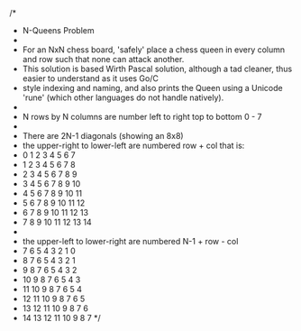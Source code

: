 /*
 * N-Queens Problem
 *
 * For an NxN chess board, 'safely' place a chess queen in every column and row such that none can attack another.
 * This solution is based Wirth Pascal solution, although a tad cleaner, thus easier to understand as it uses Go/C
 * style indexing and naming, and also prints the Queen using a Unicode 'rune' (which other languages do not handle natively).
 *
 * N rows by N columns are number left to right top to bottom 0 - 7
 *
 * There are 2N-1 diagonals (showing an 8x8)
 *  the upper-right to lower-left are numbered row + col that is:
 *    0   1   2   3   4   5   6   7
 *    1   2   3   4   5   6   7   8
 *    2   3   4   5   6   7   8   9
 *    3   4   5   6   7   8   9  10
 *    4   5   6   7   8   9  10  11
 *    5   6   7   8   9  10  11  12
 *    6   7   8   9  10  11  12  13
 *    7   8   9  10  11  12  13  14
 *
 *	the upper-left to lower-right are numbered N-1 + row - col
 *    7   6   5   4   3   2   1   0
 *    8   7   6   5   4   3   2   1
 *    9   8   7   6   5   4   3   2
 *   10   9   8   7   6   5   4   3
 *   11  10   9   8   7   6   5   4
 *   12  11  10   9   8   7   6   5
 *   13  12  11  10   9   8   7   6
 *   14  13  12  11  10   9   8   7
 */
